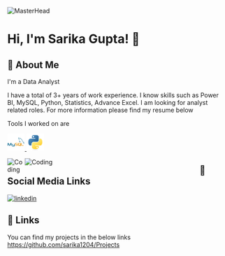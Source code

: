 
![MasterHead](https://cdn.mos.cms.futurecdn.net/XbYnCuVzbcHPHuYzCGuSmf.jpg)





# Hi, I'm Sarika Gupta! 👋



## 🚀 About Me
I'm a Data Analyst

I have a total of 3+ years of work experience. I know skills such as Power BI, MySQL, Python, Statistics, Advance Excel. I am looking for analyst related roles. For more information please find my resume below


Tools I worked on are

<p align="left"> <a href="https://www.mysql.com/" target="_blank" rel="noreferrer"> <img src="https://raw.githubusercontent.com/devicons/devicon/master/icons/mysql/mysql-original-wordmark.svg" alt="mysql" width="40" height="40"/> </a> <a href="https://www.python.org" target="_blank" rel="noreferrer"> <img src="https://raw.githubusercontent.com/devicons/devicon/master/icons/python/python-original.svg" alt="python" width="40" height="40"/> </a> </p> <img align="left" alt="Coding" width="40" height="40"src="https://monstock.net/static/755095fb2b20762681bcf7cc9f3c47cb/994e1/c067634e-165b-40ec-8eeb-88e7f08ce050_powerbi_.png">

<img align="left" alt="Coding" width="400" src="https://static.vecteezy.com/system/resources/previews/000/426/163/non_2x/vector-project-orange-in-blue-line-design-unique-startup-for-the-better-world-and-future-banner-doodle-concept-illustration.jpg">





## 🔗 Social Media Links

[![linkedin](https://img.shields.io/badge/linkedin-0A66C2?style=for-the-badge&logo=linkedin&logoColor=white)](https://www.linkedin.in/)





## 🔗 Links
You can find my projects in the below links 
 https://github.com/sarika1204/Projects





